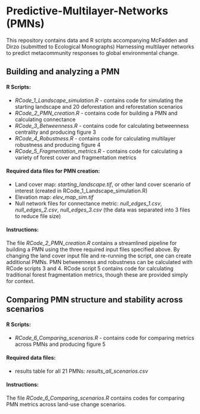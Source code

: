 # Predictive-Multilayer-Networks (PMNs)
This repository contains data and R scripts accompanying McFadden and Dirzo (submitted to Ecological Monographs) Harnessing multilayer networks to predict metacommunity responses to global environmental change. 

Building and analyzing a PMN
-

#### R Scripts:
- *RCode_1_Landscape_simulation.R* - contains code for simulating the starting landscape and 20 deforestation and reforestation scenarios
- *RCode_2_PMN_creation.R* - contains code for building a PMN and calculating connectance
- *RCode_3_Betweenness.R* - contains code for calculating betweenness centrality and producing figure 3
- *RCode_4_Robustness.R* - contains code for calculating multilayer robustness and producing figure 4
- *RCode_5_Fragmentation_metrics.R* - contains code for calculating a variety of forest cover and fragmentation metrics


#### Required data files for PMN creation:
-	Land cover map: *starting_landscape.tif*, or other land cover scenario of interest (created in RCode_1_Landscape_simulation.R)
-	Elevation map: *elev_map_sim.tif*
- Null network files for connectance metric: *null_edges_1.csv*, *null_edges_2.csv*, *null_edges_3.csv* (the data was separated into 3 files to reduce file size)


#### Instructions:
The file *RCode_2_PMN_creation.R* contains a streamlined pipeline for building a PMN using the three required input files specified above. By changing the land cover input file and re-running the script, one can create additional PMNs. PMN betweenness and robustness can be calculated with RCode scripts 3 and 4. RCode script 5 contains code for calculating traditional forest fragmentation metrics, though these are provided simply for context.



Comparing PMN structure and stability across scenarios
-

#### R Scripts:
- *RCode_6_Comparing_scenarios.R* - contains code for comparing metrics across PMNs and producing figure 5

#### Required data files:
- results table for all 21 PMNs: *results_all_scenarios.csv*

#### Instructions:
The file *RCode_6_Comparing_scenarios.R* contains codes for comparing PMN metrics across land-use change scenarios. 

